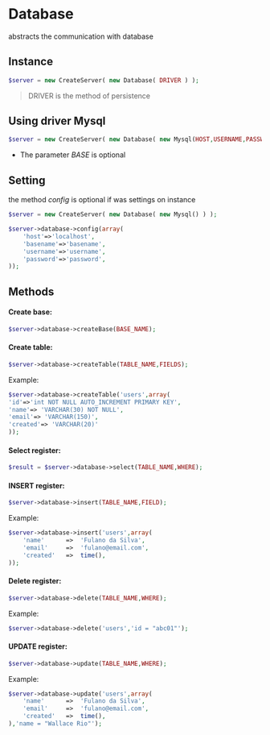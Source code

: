 


# Database
abstracts the communication with database

## Instance 

```php
$server = new CreateServer( new Database( DRIVER ) );
```

> DRIVER is the method of persistence

## Using driver Mysql

```php
$server = new CreateServer( new Database( new Mysql(HOST,USERNAME,PASSWORD,BASE) ) );
```

- The parameter *BASE* is optional

## Setting 
the method *config* is optional if was settings on instance

```php
$server = new CreateServer( new Database( new Mysql() ) );

$server->database->config(array(
	'host'=>'localhost',
	'basename'=>'basename',
	'username'=>'username',
	'password'=>'password',
));
```

## Methods


#### Create base:
```php
$server->database->createBase(BASE_NAME);
```

#### Create table:
```php
$server->database->createTable(TABLE_NAME,FIELDS);
```

Example:
```php
$server->database->createTable('users',array(
'id'=>'int NOT NULL AUTO_INCREMENT PRIMARY KEY',
'name'=> 'VARCHAR(30) NOT NULL',
'email'=> 'VARCHAR(150)',
'created'=> 'VARCHAR(20)'
));

```

#### Select register:
```php
$result = $server->database->select(TABLE_NAME,WHERE);
```

#### INSERT register:
```php
$server->database->insert(TABLE_NAME,FIELD);
```

Example:

```php
$server->database->insert('users',array(
	'name'		=>	'Fulano da Silva',
	'email'		=>	'fulano@email.com',
	'created'	=>	time(),
));
```

#### Delete register:
```php
$server->database->delete(TABLE_NAME,WHERE);
```
Example:

```php
$server->database->delete('users','id = "abc01"');
```

#### UPDATE register:
```php
$server->database->update(TABLE_NAME,WHERE);
```

Example:
```php
$server->database->update('users',array(
	'name'		=>	'Fulano da Silva',
	'email'		=>	'fulano@email.com',
	'created'	=>	time(),
),'name = "Wallace Rio"');
```

